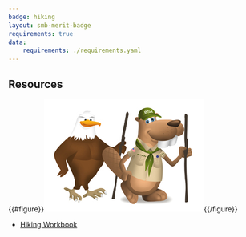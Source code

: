 ```yaml
---
badge: hiking
layout: smb-merit-badge
requirements: true
data:
    requirements: ./requirements.yaml
---
```


## Resources

{{#figure}}<img src="hiking-bucky.jpg" class="W(100%)" />{{/figure}}
* [Hiking Workbook](hiking-workbook.pdf)
